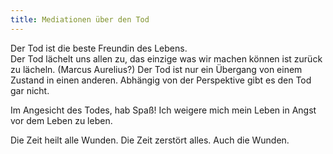 ```yaml
---
title: Mediationen über den Tod
---
```


Der Tod ist die beste Freundin des Lebens.  
Der Tod lächelt uns allen zu, das einzige was wir machen können ist zurück zu lächeln.  (Marcus Aurelius?)
Der Tod ist nur ein Übergang von einem Zustand in einen anderen.   Abhängig von der Perspektive gibt es den Tod gar nicht.   


Im Angesicht des Todes, hab Spaß!
Ich weigere mich mein Leben in Angst vor dem Leben zu leben. 

Die Zeit heilt alle Wunden.  Die Zeit zerstört alles.  Auch die Wunden.  



